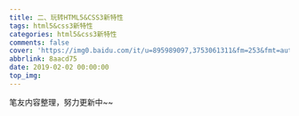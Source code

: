 ```yaml
---
title: 二、玩转HTML5&CSS3新特性
tags: html5&css3新特性
categories: html5&css3新特性
comments: false
cover: 'https://img0.baidu.com/it/u=895989097,3753061311&fm=253&fmt=auto&app=120&f=JPEG?w=650&h=446'
abbrlink: 8aacd75
date: 2019-02-02 00:00:00
top_img:
---
```


笔友内容整理，努力更新中~~